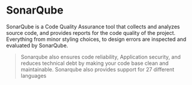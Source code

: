 # SonarQube

SonarQube is a Code Quality Assurance tool that collects and analyzes source code, and provides reports for the code quality of the project. Everything from minor styling choices, to design errors are inspected and evaluated by SonarQube.

> Sonarqube also ensures code reliability, Application security, and reduces technical debt by making your code base clean and maintainable. Sonarqube also provides support for 27 different languages